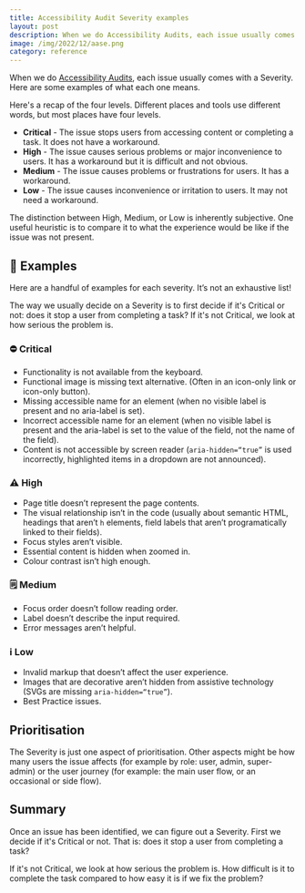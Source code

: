 ```yaml
---
title: Accessibility Audit Severity examples
layout: post
description: When we do Accessibility Audits, each issue usually comes with a Severity. Here are some examples of what each one means.
image: /img/2022/12/aase.png
category: reference
---
```


When we do [Accessibility Audits](/2022/01/24/accessibility-audit-process/), each issue usually comes with a Severity. Here are some examples of what each one means.

Here's a recap of the four levels. Different places and tools use different words, but most places have four levels.

- **Critical** - The issue stops users from accessing content or completing a task. It does not have a workaround.
- **High** - The issue causes serious problems or major inconvenience to users. It has a workaround but it is difficult and not obvious. 
- **Medium** - The issue causes problems or frustrations for users. It has a workaround.
- **Low** - The issue causes inconvenience or irritation to users. It may not need a workaround.

The distinction between High, Medium, or Low is inherently subjective. One useful heuristic is to compare it to what the experience would be like if the issue was not present.

## 💁 Examples

Here are a handful of examples for each severity. It’s not an exhaustive list!

The way we usually decide on a Severity is to first decide if it's Critical or not: does it stop a user from completing a task? If it's not Critical, we look at how serious the problem is.

### ⛔️ Critical

- Functionality is not available from the keyboard.
- Functional image is missing text alternative. (Often in an icon-only link or icon-only button).
- Missing accessible name for an element (when no visible label is present and no aria-label is set).
- Incorrect accessible name for an element (when no visible label is present and the aria-label is set to the value of the field, not the name of the field).
- Content is not accessible by screen reader (`aria-hidden=“true”` is used incorrectly, highlighted items in a dropdown are not announced).

### ⚠️ High

- Page title doesn’t represent the page contents.
- The visual relationship isn’t in the code (usually about semantic HTML, headings that aren’t `h` elements, field labels that aren’t programatically linked to their fields).
- Focus styles aren’t visible.
- Essential content is hidden when zoomed in.
- Colour contrast isn’t high enough.

### 🗒️ Medium

- Focus order doesn’t follow reading order.
- Label doesn’t describe the input required.
- Error messages aren’t helpful.

### ℹ️ Low

- Invalid markup that doesn’t affect the user experience.
- Images that are decorative aren’t hidden from assistive technology (SVGs are missing `aria-hidden=“true”`).
- Best Practice issues.

## Prioritisation

The Severity is just one aspect of prioritisation. Other aspects might be how many users the issue affects (for example by role: user, admin, super-admin) or the user journey (for example: the main user flow, or an occasional or side flow).

## Summary

Once an issue has been identified, we can figure out a Severity. First we decide if it's Critical or not. That is: does it stop a user from completing a task? 

If it's not Critical, we look at how serious the problem is. How difficult is it to complete the task compared to how easy it is if we fix the problem?